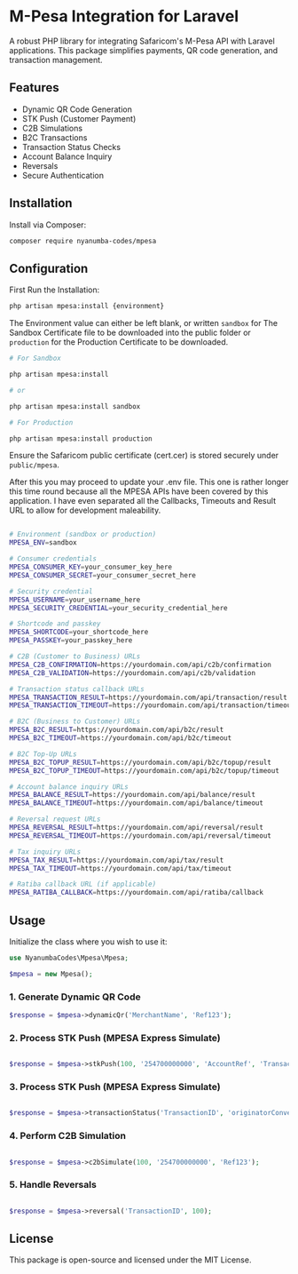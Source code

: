 # M-Pesa Integration for Laravel

A robust PHP library for integrating Safaricom's M-Pesa API with Laravel applications. This package simplifies payments, QR code generation, and transaction management.

## Features

* Dynamic QR Code Generation
* STK Push (Customer Payment)
* C2B Simulations
* B2C Transactions
* Transaction Status Checks
* Account Balance Inquiry
* Reversals
* Secure Authentication

## Installation

Install via Composer:

```bash
composer require nyanumba-codes/mpesa

```

## Configuration

First Run the Installation:

```bash
php artisan mpesa:install {environment}

```
The Environment value can either be left blank, or written `sandbox` for The Sandbox Certificate file to be downloaded into the public folder or `production` for the Production Certificate to be downloaded.

```bash
# For Sandbox 

php artisan mpesa:install

# or

php artisan mpesa:install sandbox

```

```bash
# For Production

php artisan mpesa:install production

```

Ensure the Safaricom public certificate (cert.cer) is stored securely under `public/mpesa`.

After this you may proceed to update your .env file. This one is rather longer this time round because all the MPESA APIs have been covered by this application. I have even separated all the Callbacks, Timeouts and Result URL to allow for development maleability.

```bash

# Environment (sandbox or production)
MPESA_ENV=sandbox

# Consumer credentials
MPESA_CONSUMER_KEY=your_consumer_key_here
MPESA_CONSUMER_SECRET=your_consumer_secret_here

# Security credential
MPESA_USERNAME=your_username_here
MPESA_SECURITY_CREDENTIAL=your_security_credential_here

# Shortcode and passkey
MPESA_SHORTCODE=your_shortcode_here
MPESA_PASSKEY=your_passkey_here

# C2B (Customer to Business) URLs
MPESA_C2B_CONFIRMATION=https://yourdomain.com/api/c2b/confirmation
MPESA_C2B_VALIDATION=https://yourdomain.com/api/c2b/validation

# Transaction status callback URLs
MPESA_TRANSACTION_RESULT=https://yourdomain.com/api/transaction/result
MPESA_TRANSACTION_TIMEOUT=https://yourdomain.com/api/transaction/timeout

# B2C (Business to Customer) URLs
MPESA_B2C_RESULT=https://yourdomain.com/api/b2c/result
MPESA_B2C_TIMEOUT=https://yourdomain.com/api/b2c/timeout

# B2C Top-Up URLs
MPESA_B2C_TOPUP_RESULT=https://yourdomain.com/api/b2c/topup/result
MPESA_B2C_TOPUP_TIMEOUT=https://yourdomain.com/api/b2c/topup/timeout

# Account balance inquiry URLs
MPESA_BALANCE_RESULT=https://yourdomain.com/api/balance/result
MPESA_BALANCE_TIMEOUT=https://yourdomain.com/api/balance/timeout

# Reversal request URLs
MPESA_REVERSAL_RESULT=https://yourdomain.com/api/reversal/result
MPESA_REVERSAL_TIMEOUT=https://yourdomain.com/api/reversal/timeout

# Tax inquiry URLs
MPESA_TAX_RESULT=https://yourdomain.com/api/tax/result
MPESA_TAX_TIMEOUT=https://yourdomain.com/api/tax/timeout

# Ratiba callback URL (if applicable)
MPESA_RATIBA_CALLBACK=https://yourdomain.com/api/ratiba/callback

```

## Usage

Initialize the class where you wish to use it:

```php
use NyanumbaCodes\Mpesa\Mpesa;

$mpesa = new Mpesa();

```

### 1. Generate Dynamic QR Code

```php
$response = $mpesa->dynamicQr('MerchantName', 'Ref123');

```

### 2. Process STK Push (MPESA Express Simulate)

```php

$response = $mpesa->stkPush(100, '254700000000', 'AccountRef', 'TransactionDesc');
```

### 3. Process STK Push (MPESA Express Simulate)

```php

$response = $mpesa->transactionStatus('TransactionID', 'originatorConversationID');

```

### 4. Perform C2B Simulation

```php

$response = $mpesa->c2bSimulate(100, '254700000000', 'Ref123');

```

### 5. Handle Reversals

```php

$response = $mpesa->reversal('TransactionID', 100);

```

## License

This package is open-source and licensed under the MIT License.
